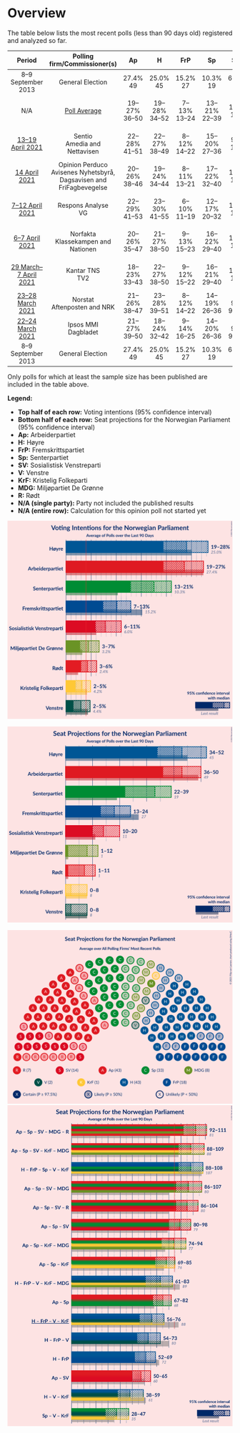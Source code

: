 # Overview

The table below lists the most recent polls (less than 90 days old) registered and analyzed so far.

| Period     | Polling firm/Commissioner(s) | Ap | H | FrP | Sp | SV | V | KrF | MDG | R |
|:----------:|:----------------------------:|:--:|:--:|:--:|:--:|:--:|:--:|:--:|:--:|:--:|
| 8–9 September 2013 | General Election | 27.4% <br> 49 | 25.0% <br> 45 | 15.2% <br> 27 | 10.3% <br> 19 | 6.0% <br> 11 | 4.4% <br> 8 | 4.2% <br> 8 | 3.2% <br> 1 | 2.4% <br> 1 |
| N/A | [Poll Average](average.html) | 19–27% <br> 36–50 | 19–28% <br> 34–52 | 7–13% <br> 13–24 | 13–21% <br> 22–39 | 6–11% <br> 10–20 | 2–5% <br> 0–8 | 2–5% <br> 0–8 | 3–7% <br> 1–12 | 3–6% <br> 2–11 |
| [13–19 April 2021](2021-04-19-Sentio.html) | Sentio <br> Amedia and Nettavisen | 22–28% <br> 41–51 | 22–27% <br> 38–49 | 8–12% <br> 14–22 | 15–20% <br> 27–36 | 6–9% <br> 10–17 | 2–4% <br> 1–7 | 2–4% <br> 0–8 | 3–6% <br> 2–11 | 3–6% <br> 2–10 |
| [14 April 2021](2021-04-14-OpinionPerduco.html) | Opinion Perduco <br> Avisenes Nyhetsbyrå, Dagsavisen and FriFagbevegelse | 20–26% <br> 38–46 | 19–24% <br> 34–44 | 8–11% <br> 13–21 | 17–22% <br> 32–40 | 6–10% <br> 11–16 | 2–5% <br> 2–8 | 2–4% <br> 0–7 | 4–7% <br> 8–13 | 3–6% <br> 1–10 |
| [7–12 April 2021](2021-04-12-ResponsAnalyse.html) | Respons Analyse <br> VG | 22–29% <br> 41–53 | 23–30% <br> 41–55 | 6–10% <br> 11–19 | 12–17% <br> 20–32 | 6–10% <br> 10–18 | 2–5% <br> 1–8 | 2–5% <br> 0–8 | 3–6% <br> 1–11 | 3–7% <br> 2–12 |
| [6–7 April 2021](2021-04-07-Norfakta.html) | Norfakta <br> Klassekampen and Nationen | 20–26% <br> 35–47 | 21–27% <br> 38–50 | 9–13% <br> 15–23 | 16–22% <br> 29–40 | 8–12% <br> 14–22 | 1–3% <br> 0–2 | 2–4% <br> 0–3 | 3–6% <br> 1–10 | 3–6% <br> 1–10 |
| [29 March–7 April 2021](2021-04-07-KantarTNS.html) | Kantar TNS <br> TV2 | 18–23% <br> 33–43 | 22–27% <br> 38–50 | 9–12% <br> 15–22 | 16–21% <br> 29–40 | 7–10% <br> 12–19 | 2–3% <br> 0–2 | 3–6% <br> 1–10 | 3–6% <br> 2–10 | 3–5% <br> 2–9 |
| [23–28 March 2021](2021-03-28-Norstat.html) | Norstat <br> Aftenposten and NRK | 21–26% <br> 38–47 | 23–28% <br> 39–51 | 8–12% <br> 14–22 | 14–19% <br> 26–36 | 5–9% <br> 9–16 | 3–5% <br> 2–9 | 2–5% <br> 0–8 | 4–6% <br> 2–11 | 3–5% <br> 1–9 |
| [22–24 March 2021](2021-03-24-IpsosMMI.html) | Ipsos MMI <br> Dagbladet | 21–27% <br> 39–50 | 18–24% <br> 32–42 | 9–14% <br> 16–25 | 14–20% <br> 26–36 | 6–9% <br> 9–16 | 2–4% <br> 1–7 | 2–4% <br> 0–7 | 2–5% <br> 1–8 | 4–7% <br> 2–11 |
| 8–9 September 2013 | General Election | 27.4% <br> 49 | 25.0% <br> 45 | 15.2% <br> 27 | 10.3% <br> 19 | 6.0% <br> 11 | 4.4% <br> 8 | 4.2% <br> 8 | 3.2% <br> 1 | 2.4% <br> 1 |

Only polls for which at least the sample size has been published are included in the table above.

**Legend:**
+ **Top half of each row:** Voting intentions (95% confidence interval)
+ **Bottom half of each row:** Seat projections for the Norwegian Parliament (95% confidence interval)
+ **Ap:** Arbeiderpartiet
+ **H:** Høyre
+ **FrP:** Fremskrittspartiet
+ **Sp:** Senterpartiet
+ **SV:** Sosialistisk Venstreparti
+ **V:** Venstre
+ **KrF:** Kristelig Folkeparti
+ **MDG:** Miljøpartiet De Grønne
+ **R:** Rødt
+ **N/A (single party):** Party not included the published results
+ **N/A (entire row):** Calculation for this opinion poll not started yet


![Graph with voting intentions not yet produced](average.png "Voting Intentions")

![Graph with seats not yet produced](average-seats.png "Seats")

![Graph with seating plan not yet produced](average-seating-plan.png "Seating Plan")
![Graph with coalitions seats not yet produced](average-coalitions-seats.png "Coalitions Seats")

